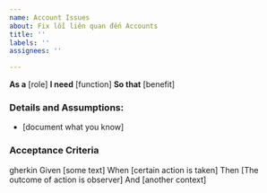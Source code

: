 ```yaml
---
name: Account Issues
about: Fix lỗi liên quan đến Accounts
title: ''
labels: ''
assignees: ''

---
```


**As a** [role]
**I need** [function]
**So that** [benefit]

### Details and Assumptions:
* [document what you know]

### Acceptance Criteria
gherkin
Given [some text]
When [certain action is taken]
Then [The outcome of action is observer]
And [another context]
